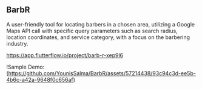 ## BarbR
A user-friendly tool for locating barbers in a chosen area, utilizing a Google Maps API call with specific query parameters such as search radius, location coordinates, and service category, with a focus on the barbering industry.

https://app.flutterflow.io/project/barb-r-xep9l6


!Sample Demo:(https://github.com/YounisSalma/BarbR/assets/57214438/93c94c3d-ee5b-4b6c-a42a-9648f0c656af)
